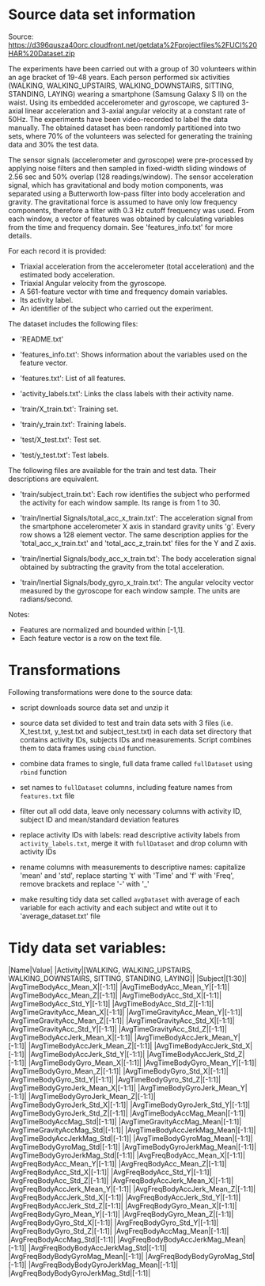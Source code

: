 # Source data set information

Source: https://d396qusza40orc.cloudfront.net/getdata%2Fprojectfiles%2FUCI%20HAR%20Dataset.zip

The experiments have been carried out with a group of 30 volunteers within an age bracket of 19-48 years. Each person performed six activities (WALKING, WALKING_UPSTAIRS, WALKING_DOWNSTAIRS, SITTING, STANDING, LAYING) wearing a smartphone (Samsung Galaxy S II) on the waist. Using its embedded accelerometer and gyroscope, we captured 3-axial linear acceleration and 3-axial angular velocity at a constant rate of 50Hz. The experiments have been video-recorded to label the data manually. The obtained dataset has been randomly partitioned into two sets, where 70% of the volunteers was selected for generating the training data and 30% the test data. 

The sensor signals (accelerometer and gyroscope) were pre-processed by applying noise filters and then sampled in fixed-width sliding windows of 2.56 sec and 50% overlap (128 readings/window). The sensor acceleration signal, which has gravitational and body motion components, was separated using a Butterworth low-pass filter into body acceleration and gravity. The gravitational force is assumed to have only low frequency components, therefore a filter with 0.3 Hz cutoff frequency was used. From each window, a vector of features was obtained by calculating variables from the time and frequency domain. See 'features_info.txt' for more details. 

For each record it is provided:

- Triaxial acceleration from the accelerometer (total acceleration) and the estimated body acceleration.
- Triaxial Angular velocity from the gyroscope. 
- A 561-feature vector with time and frequency domain variables. 
- Its activity label. 
- An identifier of the subject who carried out the experiment.

The dataset includes the following files:

- 'README.txt'

- 'features_info.txt': Shows information about the variables used on the feature vector.

- 'features.txt': List of all features.

- 'activity_labels.txt': Links the class labels with their activity name.

- 'train/X_train.txt': Training set.

- 'train/y_train.txt': Training labels.

- 'test/X_test.txt': Test set.

- 'test/y_test.txt': Test labels.

The following files are available for the train and test data. Their descriptions are equivalent. 

- 'train/subject_train.txt': Each row identifies the subject who performed the activity for each window sample. Its range is from 1 to 30. 

- 'train/Inertial Signals/total_acc_x_train.txt': The acceleration signal from the smartphone accelerometer X axis in standard gravity units 'g'. Every row shows a 128 element vector. The same description applies for the 'total_acc_x_train.txt' and 'total_acc_z_train.txt' files for the Y and Z axis. 

- 'train/Inertial Signals/body_acc_x_train.txt': The body acceleration signal obtained by subtracting the gravity from the total acceleration. 

- 'train/Inertial Signals/body_gyro_x_train.txt': The angular velocity vector measured by the gyroscope for each window sample. The units are radians/second. 

Notes: 

- Features are normalized and bounded within [-1,1].
- Each feature vector is a row on the text file.

# Transformations

Following transformations were done to the source data:

- script downloads source data set and unzip it

- source data set divided to test and train data sets with 3 files (i.e. X_test.txt, y_test.txt and subject_test.txt) in each data set directory that contains activity IDs, subjects IDs and measurements. Script combines them to data frames using `cbind` function.

- combine data frames to single, full data frame called `fullDataset` using `rbind` function

- set names to `fullDataset` columns, including feature names from `features.txt` file

- filter out all odd data, leave only necessary columns with activity ID, subject ID and mean/standard deviation features

- replace activity IDs with labels: read descriptive activity labels from `activity_labels.txt`, merge it with `fullDataset` and drop column with activity IDs

- rename columns with measurements to descriptive names: capitalize 'mean' and 'std', replace starting 't' with 'Time' and 'f' with 'Freq', remove brackets and replace '-' with '_'

- make resulting tidy data set called `avgDataset` with average of each variable for each activity and each subject and wtite out it to 'average_dataset.txt' file

# Tidy data set variables:

|Name|Value|
|Activity|[WALKING, WALKING_UPSTAIRS, WALKING_DOWNSTAIRS, SITTING, STANDING, LAYING]|
|Subject|[1:30]|
|AvgTimeBodyAcc_Mean_X|[-1:1]|
|AvgTimeBodyAcc_Mean_Y|[-1:1]|
|AvgTimeBodyAcc_Mean_Z|[-1:1]|
|AvgTimeBodyAcc_Std_X|[-1:1]|
|AvgTimeBodyAcc_Std_Y|[-1:1]|
|AvgTimeBodyAcc_Std_Z|[-1:1]|
|AvgTimeGravityAcc_Mean_X|[-1:1]|
|AvgTimeGravityAcc_Mean_Y|[-1:1]|
|AvgTimeGravityAcc_Mean_Z|[-1:1]|
|AvgTimeGravityAcc_Std_X|[-1:1]|
|AvgTimeGravityAcc_Std_Y|[-1:1]|
|AvgTimeGravityAcc_Std_Z|[-1:1]|
|AvgTimeBodyAccJerk_Mean_X|[-1:1]|
|AvgTimeBodyAccJerk_Mean_Y|[-1:1]|
|AvgTimeBodyAccJerk_Mean_Z|[-1:1]|
|AvgTimeBodyAccJerk_Std_X|[-1:1]|
|AvgTimeBodyAccJerk_Std_Y|[-1:1]|
|AvgTimeBodyAccJerk_Std_Z|[-1:1]|
|AvgTimeBodyGyro_Mean_X|[-1:1]|
|AvgTimeBodyGyro_Mean_Y|[-1:1]|
|AvgTimeBodyGyro_Mean_Z|[-1:1]|
|AvgTimeBodyGyro_Std_X|[-1:1]|
|AvgTimeBodyGyro_Std_Y|[-1:1]|
|AvgTimeBodyGyro_Std_Z|[-1:1]|
|AvgTimeBodyGyroJerk_Mean_X|[-1:1]|
|AvgTimeBodyGyroJerk_Mean_Y|[-1:1]|
|AvgTimeBodyGyroJerk_Mean_Z|[-1:1]|
|AvgTimeBodyGyroJerk_Std_X|[-1:1]|
|AvgTimeBodyGyroJerk_Std_Y|[-1:1]|
|AvgTimeBodyGyroJerk_Std_Z|[-1:1]|
|AvgTimeBodyAccMag_Mean|[-1:1]|
|AvgTimeBodyAccMag_Std|[-1:1]|
|AvgTimeGravityAccMag_Mean|[-1:1]|
|AvgTimeGravityAccMag_Std|[-1:1]|
|AvgTimeBodyAccJerkMag_Mean|[-1:1]|
|AvgTimeBodyAccJerkMag_Std|[-1:1]|
|AvgTimeBodyGyroMag_Mean|[-1:1]|
|AvgTimeBodyGyroMag_Std|[-1:1]|
|AvgTimeBodyGyroJerkMag_Mean|[-1:1]|
|AvgTimeBodyGyroJerkMag_Std|[-1:1]|
|AvgFreqBodyAcc_Mean_X|[-1:1]|
|AvgFreqBodyAcc_Mean_Y|[-1:1]|
|AvgFreqBodyAcc_Mean_Z|[-1:1]|
|AvgFreqBodyAcc_Std_X|[-1:1]|
|AvgFreqBodyAcc_Std_Y|[-1:1]|
|AvgFreqBodyAcc_Std_Z|[-1:1]|
|AvgFreqBodyAccJerk_Mean_X|[-1:1]|
|AvgFreqBodyAccJerk_Mean_Y|[-1:1]|
|AvgFreqBodyAccJerk_Mean_Z|[-1:1]|
|AvgFreqBodyAccJerk_Std_X|[-1:1]|
|AvgFreqBodyAccJerk_Std_Y|[-1:1]|
|AvgFreqBodyAccJerk_Std_Z|[-1:1]|
|AvgFreqBodyGyro_Mean_X|[-1:1]|
|AvgFreqBodyGyro_Mean_Y|[-1:1]|
|AvgFreqBodyGyro_Mean_Z|[-1:1]|
|AvgFreqBodyGyro_Std_X|[-1:1]|
|AvgFreqBodyGyro_Std_Y|[-1:1]|
|AvgFreqBodyGyro_Std_Z|[-1:1]|
|AvgFreqBodyAccMag_Mean|[-1:1]|
|AvgFreqBodyAccMag_Std|[-1:1]|
|AvgFreqBodyBodyAccJerkMag_Mean|[-1:1]|
|AvgFreqBodyBodyAccJerkMag_Std|[-1:1]|
|AvgFreqBodyBodyGyroMag_Mean|[-1:1]|
|AvgFreqBodyBodyGyroMag_Std|[-1:1]|
|AvgFreqBodyBodyGyroJerkMag_Mean|[-1:1]|
|AvgFreqBodyBodyGyroJerkMag_Std|[-1:1]|
